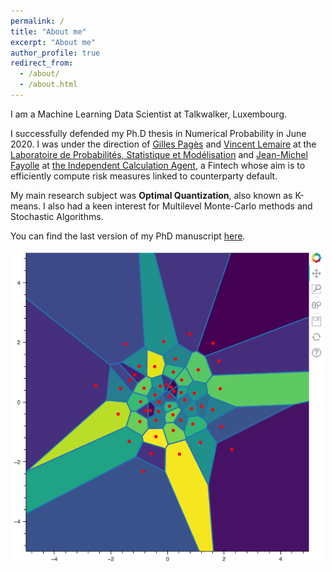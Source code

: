 ```yaml
---
permalink: /
title: "About me"
excerpt: "About me"
author_profile: true
redirect_from:
  - /about/
  - /about.html
---
```


I am a Machine Learning Data Scientist at Talkwalker, Luxembourg.

I successfully defended my Ph.D thesis in Numerical Probability in June 2020. I was under the direction of [Gilles Pagès](http://www.lpsm.paris/dw/doku.php?id=users:pages:index) and [Vincent Lemaire](https://www.lpsm.paris/pageperso/lemaire/) at the [Laboratoire de Probabilités, Statistique et Modélisation](https://www.lpsm.paris/) and [Jean-Michel Fayolle](https://fr.linkedin.com/in/jean-michel-fayolle-68964930) at [the Independent Calculation Agent](https://www.the-ica.com/), a Fintech whose aim is to efficiently compute risk measures linked to counterparty default.

 My main research subject was **Optimal Quantization**, also known as K-means. I also had a keen interest for Multilevel Monte-Carlo methods and Stochastic Algorithms.

You can find the last version of my PhD manuscript [here](https://montest.github.io/files/thesis.pdf).


<center>
    <img alt="N_50_random_lloyd_100000" src="/images/posts/quantization/N_50_random_lloyd_100000.gif" width="500" />
</center>
